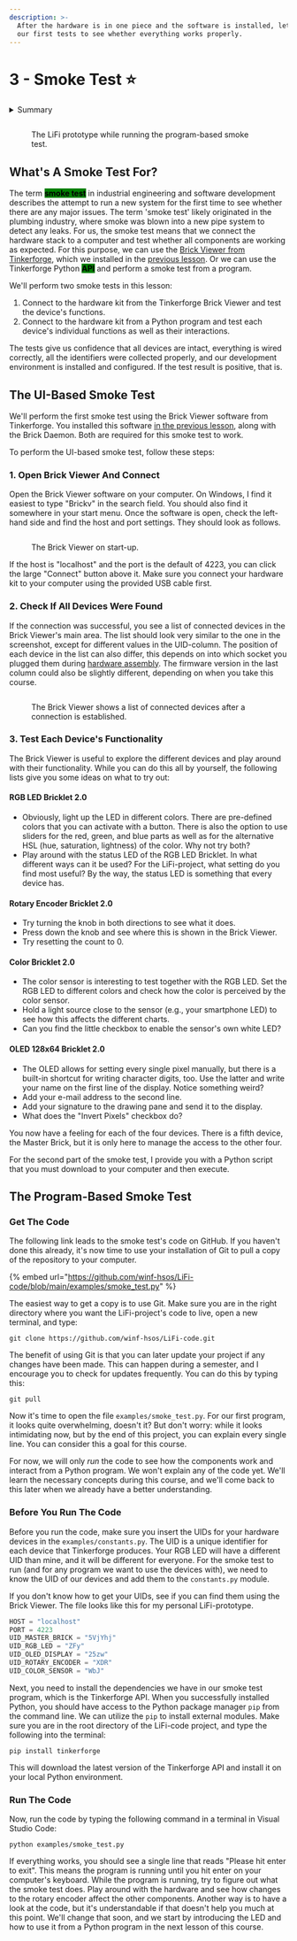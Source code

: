 ```yaml
---
description: >-
  After the hardware is in one piece and the software is installed, let's run
  our first tests to see whether everything works properly.
---
```


# 3 - Smoke Test ⭐

<details>

<summary>Summary</summary>

In this lesson, you'll learn:

* How you can test the hardware components required for the LiFi-project.
* How the Brick Viewer works and how you can test the hardware components with it.
* What a smoke test is in engineering and why it's important.

This lesson is relevant for the [Exercise 1: Ready, Set, Smoke](https://github.com/winf-hsos/lifi-exercises/raw/main/exercises/01\_exercise\_ready\_set\_smoke.pdf).

</details>

<figure><img src="../.gitbook/assets/lifi_smoke_test.jpg" alt=""><figcaption><p>The LiFi prototype while running the program-based smoke test.</p></figcaption></figure>

## What's A Smoke Test For?

The term <mark style="background-color:green;">**smoke test**</mark> in industrial engineering and software development describes the attempt to run a new system for the first time to see whether there are any major issues. The term 'smoke test' likely originated in the plumbing industry, where smoke was blown into a new pipe system to detect any leaks. For us, the smoke test means that we connect the hardware stack to a computer and test whether all components are working as expected. For this purpose, we can use the [Brick Viewer from Tinkerforge](https://www.tinkerforge.com/en/doc/Software/Brickv.html), which we installed in the [previous lesson](development-environment.md). Or we can use the Tinkerforge Python <mark style="background-color:green;">**API**</mark> and perform a smoke test from a program.

We'll perform two smoke tests in this lesson:

1. Connect to the hardware kit from the Tinkerforge Brick Viewer and test the device's functions.
2. Connect to the hardware kit from a Python program and test each device's individual functions as well as their interactions.

The tests give us confidence that all devices are intact, everything is wired correctly, all the identifiers were collected properly, and our development environment is installed and configured. If the test result is positive, that is.

## The UI-Based Smoke Test

We'll perform the first smoke test using the Brick Viewer software from Tinkerforge. You installed this software [in the previous lesson](development-environment.md#brick-viewer-and-brick-daemon), along with the Brick Daemon. Both are required for this smoke test to work.

To perform the UI-based smoke test, follow these steps:

### 1. Open Brick Viewer And Connect

Open the Brick Viewer software on your computer. On Windows, I find it easiest to type "Brickv" in the search field. You should also find it somewhere in your start menu. Once the software is open, check the left-hand side and find the host and port settings. They should look as follows.

<figure><img src="../.gitbook/assets/image (53).png" alt=""><figcaption><p>The Brick Viewer on start-up.</p></figcaption></figure>

If the host is "localhost" and the port is the default of 4223, you can click the large "Connect" button above it. Make sure you connect your hardware kit to your computer using the provided USB cable first.

### 2. Check If All Devices Were Found

If the connection was successful, you see a list of connected devices in the Brick Viewer's main area. The list should look very similar to the one in the screenshot, except for different values in the UID-column. The position of each device in the list can also differ, this depends on into which socket you plugged them during [hardware assembly](hardware-assembly.md). The firmware version in the last column could also be slightly different, depending on when you take this course.

<figure><img src="../.gitbook/assets/image (1) (1).png" alt=""><figcaption><p>The Brick Viewer shows a list of connected devices after a connection is established.</p></figcaption></figure>

### 3. Test Each Device's Functionality

The Brick Viewer is useful to explore the different devices and play around with their functionality. While you can do this all by yourself, the following lists give you some ideas on what to try out:

#### RGB LED Bricklet 2.0

* Obviously, light up the LED in different colors. There are pre-defined colors that you can activate with a button. There is also the option to use sliders for the red, green, and blue parts as well as for the alternative HSL (hue, saturation, lightness) of the color. Why not try both?
* Play around with the status LED of the RGB LED Bricklet. In what different ways can it be used? For the LiFi-project, what setting do you find most useful? By the way, the status LED is something that every device has.

#### Rotary Encoder Bricklet 2.0

* Try turning the knob in both directions to see what it does.
* Press down the knob and see where this is shown in the Brick Viewer.
* Try resetting the count to 0.

#### Color Bricklet 2.0

* The color sensor is interesting to test together with the RGB LED. Set the RGB LED to different colors and check how the color is perceived by the color sensor.
* Hold a light source close to the sensor (e.g., your smartphone LED) to see how this affects the different charts.
* Can you find the little checkbox to enable the sensor's own white LED?

#### OLED 128x64 Bricklet 2.0

* The OLED allows for setting every single pixel manually, but there is a built-in shortcut for writing character digits, too. Use the latter and write your name on the first line of the display. Notice something weird?
* Add your e-mail address to the second line.
* Add your signature to the drawing pane and send it to the display.
* What does the "Invert Pixels" checkbox do?

You now have a feeling for each of the four devices. There is a fifth device, the Master Brick, but it is only here to manage the access to the other four.

For the second part of the smoke test, I provide you with a Python script that you must download to your computer and then execute.

## The Program-Based Smoke Test

### Get The Code

The following link leads to the smoke test's code on GitHub. If you haven't done this already, it's now time to use your installation of Git to pull a copy of the repository to your computer.&#x20;

{% embed url="https://github.com/winf-hsos/LiFi-code/blob/main/examples/smoke_test.py" %}

The easiest way to get a copy is to use Git. Make sure you are in the right directory where you want the LiFi-project's code to live, open a new terminal, and type:

```
git clone https://github.com/winf-hsos/LiFi-code.git
```

The benefit of using Git is that you can later update your project if any changes have been made. This can happen during a semester, and I encourage you to check for updates frequently. You can do this by typing this:

```
git pull
```

Now it's time to open the file `examples/smoke_test.py`. For our first program, it looks quite overwhelming, doesn't it? But don't worry: while it looks intimidating now, but by the end of this project, you can explain every single line. You can consider this a goal for this course.&#x20;

For now, we will only _run_ the code to see how the components work and interact from a Python program. We won't explain any of the code yet. We'll learn the necessary concepts during this course, and we'll come back to this later when we already have a better understanding.

### Before You Run The Code

Before you run the code, make sure you insert the UIDs for your hardware devices in the `examples/constants.py`. The UID is a unique identifier for each device that Tinkerforge produces. Your RGB LED will have a different UID than mine, and it will be different for everyone. For the smoke test to run (and for any program we want to use the devices with), we need to know the UID of our devices and add them to the `constants.py` module.&#x20;

If you don't know how to get your UIDs, see if you can find them using the Brick Viewer. The file looks like this for my personal LiFi-prototype.

```python
HOST = "localhost"
PORT = 4223
UID_MASTER_BRICK = "5VjYhj"
UID_RGB_LED = "ZFy"
UID_OLED_DISPLAY = "25zw"
UID_ROTARY_ENCODER = "XDR"
UID_COLOR_SENSOR = "WbJ"
```

Next, you need to install the dependencies we have in our smoke test program, which is the Tinkerforge API. When you successfully installed Python, you should have access to the Python package manager `pip` from the command line. We can utilize the `pip` to install external modules. Make sure you are in the root directory of the LiFi-code project, and type the following into the terminal:

```
pip install tinkerforge
```

This will download the latest version of the Tinkerforge API and install it on your local Python environment.

### Run The Code

Now, run the code by typing the following command in a terminal in Visual Studio Code:

```
python examples/smoke_test.py
```

If everything works, you should see a single line that reads "Please hit enter to exit". This means the program is running until you hit enter on your computer's keyboard. While the program is running, try to figure out what the smoke test does. Play around with the hardware and see how changes to the rotary encoder affect the other components. Another way is to have a look at the code, but it's understandable if that doesn't help you much at this point. We'll change that soon, and we start by introducing the LED and how to use it from a Python program in the next lesson of this course.
